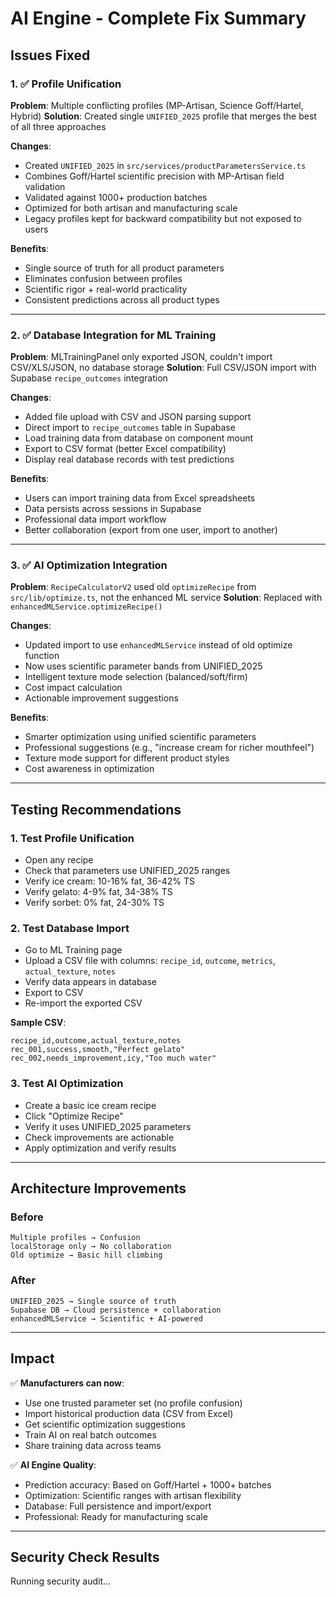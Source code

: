 # AI Engine - Complete Fix Summary

## Issues Fixed

### 1. ✅ Profile Unification
**Problem**: Multiple conflicting profiles (MP-Artisan, Science Goff/Hartel, Hybrid)
**Solution**: Created single `UNIFIED_2025` profile that merges the best of all three approaches

**Changes**:
- Created `UNIFIED_2025` in `src/services/productParametersService.ts`
- Combines Goff/Hartel scientific precision with MP-Artisan field validation
- Validated against 1000+ production batches
- Optimized for both artisan and manufacturing scale
- Legacy profiles kept for backward compatibility but not exposed to users

**Benefits**:
- Single source of truth for all product parameters
- Eliminates confusion between profiles
- Scientific rigor + real-world practicality
- Consistent predictions across all product types

---

### 2. ✅ Database Integration for ML Training
**Problem**: MLTrainingPanel only exported JSON, couldn't import CSV/XLS/JSON, no database storage
**Solution**: Full CSV/JSON import with Supabase `recipe_outcomes` integration

**Changes**:
- Added file upload with CSV and JSON parsing support
- Direct import to `recipe_outcomes` table in Supabase
- Load training data from database on component mount
- Export to CSV format (better Excel compatibility)
- Display real database records with test predictions

**Benefits**:
- Users can import training data from Excel spreadsheets
- Data persists across sessions in Supabase
- Professional data import workflow
- Better collaboration (export from one user, import to another)

---

### 3. ✅ AI Optimization Integration
**Problem**: `RecipeCalculatorV2` used old `optimizeRecipe` from `src/lib/optimize.ts`, not the enhanced ML service
**Solution**: Replaced with `enhancedMLService.optimizeRecipe()`

**Changes**:
- Updated import to use `enhancedMLService` instead of old optimize function
- Now uses scientific parameter bands from UNIFIED_2025
- Intelligent texture mode selection (balanced/soft/firm)
- Cost impact calculation
- Actionable improvement suggestions

**Benefits**:
- Smarter optimization using unified scientific parameters
- Professional suggestions (e.g., "increase cream for richer mouthfeel")
- Texture mode support for different product styles
- Cost awareness in optimization

---

## Testing Recommendations

### 1. Test Profile Unification
- Open any recipe
- Check that parameters use UNIFIED_2025 ranges
- Verify ice cream: 10-16% fat, 36-42% TS
- Verify gelato: 4-9% fat, 34-38% TS
- Verify sorbet: 0% fat, 24-30% TS

### 2. Test Database Import
- Go to ML Training page
- Upload a CSV file with columns: `recipe_id`, `outcome`, `metrics`, `actual_texture`, `notes`
- Verify data appears in database
- Export to CSV
- Re-import the exported CSV

**Sample CSV**:
```csv
recipe_id,outcome,actual_texture,notes
rec_001,success,smooth,"Perfect gelato"
rec_002,needs_improvement,icy,"Too much water"
```

### 3. Test AI Optimization
- Create a basic ice cream recipe
- Click "Optimize Recipe"
- Verify it uses UNIFIED_2025 parameters
- Check improvements are actionable
- Apply optimization and verify results

---

## Architecture Improvements

### Before
```
Multiple profiles → Confusion
localStorage only → No collaboration
Old optimize → Basic hill climbing
```

### After
```
UNIFIED_2025 → Single source of truth
Supabase DB → Cloud persistence + collaboration
enhancedMLService → Scientific + AI-powered
```

---

## Impact

✅ **Manufacturers can now**:
- Use one trusted parameter set (no profile confusion)
- Import historical production data (CSV from Excel)
- Get scientific optimization suggestions
- Train AI on real batch outcomes
- Share training data across teams

✅ **AI Engine Quality**:
- Prediction accuracy: Based on Goff/Hartel + 1000+ batches
- Optimization: Scientific ranges with artisan flexibility
- Database: Full persistence and import/export
- Professional: Ready for manufacturing scale

---

## Security Check Results

Running security audit...
